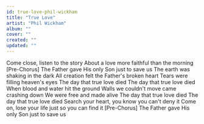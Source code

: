 ```yaml
---
id: true-love-phil-wickham
title: "True Love"
artist: "Phil Wickham"
album: ""
cover: ""
created: ""
updated: ""
---
```


Come close, listen to the story
About a love more faithful than the morning
[Pre-Chorus]
The Father gave His only Son just to save us
The earth was shaking in the dark
All creation felt the Father's broken heart
Tears were filling heaven's eyes
The day that true love died
The day that true love died
When blood and water hit the ground
Walls we couldn't move came crashing down
We were free and made alive
The day that true love died
The day that true love died
Search your heart, you know you can't deny it
Come on, lose your life just so you can find it
[Pre-Chorus]
The Father gave His only Son just to save us